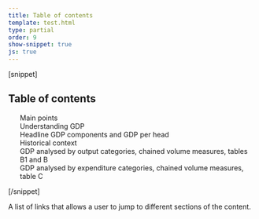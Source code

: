 ```yaml
---
title: Table of contents
template: test.html
type: partial
order: 9
show-snippet: true
js: true
---
```

[snippet]
<div class="table-of-contents js-sticky-toc print--avoid-break">
	<h2 class="table-of-contents__title">Table of contents</h2>
	<ol id="toc" class="table-of-contents__list">
		<li class="table-of-contents__item">
			<a href="#m" class="js-scroll">
			    Main points
			</a>
		</li>
		<li class="table-of-contents__item">
			<a href="#" class="js-scroll">
			    Understanding GDP
			</a>
		</li>
		<li class="table-of-contents__item">
			<a href="#" class="js-scroll">
			    Headline GDP components and GDP per head
			</a>
		</li>
		<li class="table-of-contents__item">
			<a href="#" class="js-scroll">
			    Historical context
			</a>
		</li>
		<li class="table-of-contents__item">
			<a href="#" class="js-scroll">
			    GDP analysed by output categories, chained volume measures, tables B1 and B
			</a>
		</li>
		<li class="table-of-contents__item">
			<a href="#" class="js-scroll">
			    GDP analysed by expenditure categories, chained volume measures, table C
			</a>
		</li>
	</ol>
</div>
[/snippet]

A list of links that allows a user to jump to different sections of the content.
